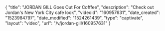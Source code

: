 {
    "title": "JORDAN GILL Goes Out For Cofffee",
    "description": "Check out Jordan's New York City cafe look",
    "videoid": "160957631",
    "date_created": "1523984797",
    "date_modified": "1524261439",
    "type": "captivate",
    "layout": "video",
    "url": "\/v\/jordan-gill\/160957631"
}